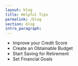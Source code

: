```yaml
---
layout: blog
title: Helpful Tips
permalink: /blog
section: blog
intro_paragraph:
---
```


  * Improve your Credit Score
  * Create an Obtainable Budget
  * Start Saving for Retirement
  * Set Financial Goals
